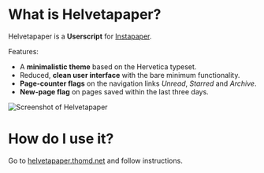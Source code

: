 What is Helvetapaper?
=====================

Helvetapaper is a __Userscript__ for [Instapaper](http://instapaper.com).

Features:

* A __minimalistic theme__ based on the Hervetica typeset.
* Reduced, __clean user interface__ with the bare minimum functionality.
* __Page-counter flags__ on the navigation links _Unread_, _Starred_ and _Archive_. 
* __New-page flag__ on pages saved within the last three days.

![Screenshot of Helvetapaper](http://helvetapaper.thomd.net/images/screenshot.png "Screenshot of Helvetapaper")

How do I use it?
================

Go to [helvetapaper.thomd.net](http://helvetapaper.thomd.net) and follow instructions.

